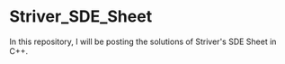 # Striver_SDE_Sheet
In this repository, I will be posting the solutions of Striver's SDE Sheet in C++.
